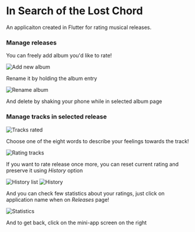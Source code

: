 # In Search of the Lost Chord

An applicaiton created in Flutter for rating musical releases.

### Manage releases

You can freely add album you'd like to rate! 

 ![Add new album](https://user-images.githubusercontent.com/36752574/166174029-18681763-2669-4e3c-a4f2-83440ed8e545.PNG)
 
 Rename it by holding the album entry
 
![Rename album](https://user-images.githubusercontent.com/36752574/166174162-027fede3-3424-462f-9db2-f558a5844077.png)

And delete by shaking your phone while in selected album page
 
### Manage tracks in selected release
 ![Tracks rated](https://user-images.githubusercontent.com/36752574/166174252-b18830c8-d7d4-47e1-8c14-39acaf6e77f4.PNG)
 
Choose one of the eight words to describe your feelings towards the track!
 
 ![Rating tracks](https://user-images.githubusercontent.com/36752574/166174347-d3de84c8-751c-4d20-b1ae-e0f2067c7f77.PNG)
 
If you want to rate release once more, you can reset current rating and preserve it using *History* option
 
 ![History list](https://user-images.githubusercontent.com/36752574/166174765-7a34dda5-ac66-4458-ab2a-9299b91d7b20.png)
 ![History](https://user-images.githubusercontent.com/36752574/166174789-9e225d7c-9552-435a-b583-c4ee12ebc77f.png)
 
And you can check few statistics about your ratings, just click on application name when on *Releases* page!

![Statistics](https://user-images.githubusercontent.com/36752574/166174985-387a3b5c-28e1-4c93-973b-81f2b0cdfd53.PNG)

And to get back, click on the mini-app screen on the right





 


